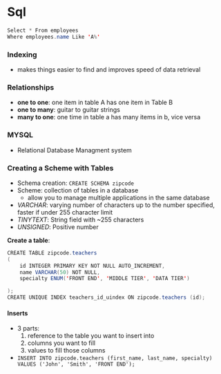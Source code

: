 # Sql

```Java
Select * From employees
Where employees.name Like 'A%'
```

### Indexing
* makes things easier to find and improves speed of data retrieval

### Relationships
* **one to one**: one item in table A has one item in Table B
* **one to many**: guitar to guitar strings
* **many to one**: one time in table a has many items in b, vice versa


### MYSQL
* Relational Database Managment system

### Creating a Scheme with Tables
* Schema creation: `CREATE SCHEMA zipcode`
* Scheme: collection of tables in a database
	* allow you to manage multiple applications in the same database
* _VARCHAR_: varying number of characters up to the number specified, faster if under 255 character limit
* _TINYTEXT_: String field with ~255 characters
* _UNSIGNED_: Positive number


**Create a table**:

```java
CREATE TABLE zipcode.teachers
(
	id INTEGER PRIMARY KEY NOT NULL AUTO_INCREMENT,
	name VARCHAR(50) NOT NULL,
	specialty ENUM('FRONT END', 'MIDDLE TIER', 'DATA TIER')

);
CREATE UNIQUE INDEX teachers_id_uindex ON zipcode.teachers (id);
```

#### Inserts
* 3 parts:
	1. reference to the table you want to insert into
	2. columns you want to fill
	3. values to fill those columns
* `INSERT INTO zipcode.teachers (first_name, last_name, specialty)
    VALUES ('John', 'Smith', 'FRONT END');`

